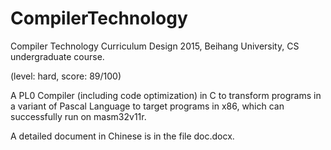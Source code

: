 # CompilerTechnology
Compiler Technology Curriculum Design 2015, Beihang University, CS undergraduate course. 

(level: hard, score: 89/100)

A PL0 Compiler (including code optimization) in C to transform programs in a variant of Pascal Language to target programs in x86, which can successfully run on masm32v11r.

A detailed document in Chinese is in the file doc.docx.

